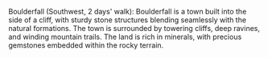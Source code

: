 Boulderfall (Southwest, 2 days' walk): Boulderfall is a town built into the side of a cliff, with sturdy stone structures blending seamlessly with the natural formations. The town is surrounded by towering cliffs, deep ravines, and winding mountain trails. The land is rich in minerals, with precious gemstones embedded within the rocky terrain.